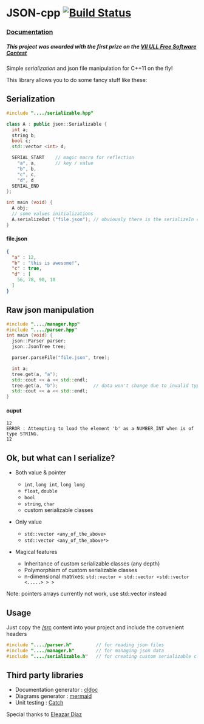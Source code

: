 # JSON-cpp [![Build Status](https://travis-ci.org/Dariasteam/JSON-cpp.svg?branch=master)](https://travis-ci.org/Dariasteam/JSON-cpp)

### [Documentation](http://dariasteam.github.io/JSON-cpp/)

##### This project was awarded with the first prize on the [VII ULL Free Software Contest]( https://osl.ull.es/cusl/resultados-del-vii-premio-local-ull-del-concurso-universitario-de-software-libre/)

Simple _serialization_ and json file manipulation for C++11 on the fly!

This library allows you to do some fancy stuff like these:
## Serialization
```c++
#include "..../serializable.hpp"

class A : public json::Serializable {
  int a;
  string b;
  bool c;
  std::vector <int> d;

  SERIAL_START    // magic macro for reflection
    "a", a,       // key / value
    "b", b,
    "c", c,
    "d", d
  SERIAL_END
};

int main (void) {
  A obj;
  // some values initializations
  A.serializeOut ("file.json"); // obviously there is the serializeIn equivalent
}
```
#### file.json
```json
{
  "a" : 12,
  "b" : "this is awesome!",
  "c" : true,
  "d" : [
    56, 78, 90, 10
  ]
}
```
## Raw json manipulation
```c++
#include "..../manager.hpp"
#include "..../parser.hpp"
int main (void) {
  json::Parser parser;
  json::JsonTree tree;

  parser.parseFile("file.json", tree);

  int a;
  tree.get(a, "a");
  std::cout << a << std::endl;
  tree.get(a, "b");             // data won't change due to invalid types
  std::cout << a << std::endl;
}     
```
#### ouput
```
12
ERROR : Attempting to load the element 'b' as a NUMBER_INT when is of type STRING.
12
```
## Ok, but what can I serialize?
- Both value & pointer
  - `int`, `long int`, `long long`
  - `float`, `double`  
  - `bool`
  - `string`, `char`  
  - custom serializable classes

- Only value
  - `std::vector <any_of_the_above>`
  - `std::vector <any_of_the_above*>`  

- Magical features
  - Inheritance of custom serializable classes (any depth)
  - Polymorphism of custom serializable classes
  - n-dimensional matrixes: `std::vector < std::vector <std::vector <.....> > >`

Note: pointers arrays currently not work, use std::vector <t> instead
## Usage
Just copy the [/src](https://github.com/Dariasteam/JSON-cpp/tree/master/src) content into your project and include the convenient headers
```c++
#include "..../parser.h"         // for reading json files
#include "..../manager.h"        // for managing json data
#include "..../serializable.h"   // for creating custom serializable classes
```

## Third party libraries
  - Documentation generator : [cldoc](https://jessevdk.github.io/cldoc/)              
  - Diagrams generator : [mermaid](https://github.com/knsv/mermaid/blob/master/README.md)  
  - Unit testing : [Catch](https://github.com/philsquared/Catch)


Special thanks to [Eleazar Díaz](https://github.com/EleDiaz)
